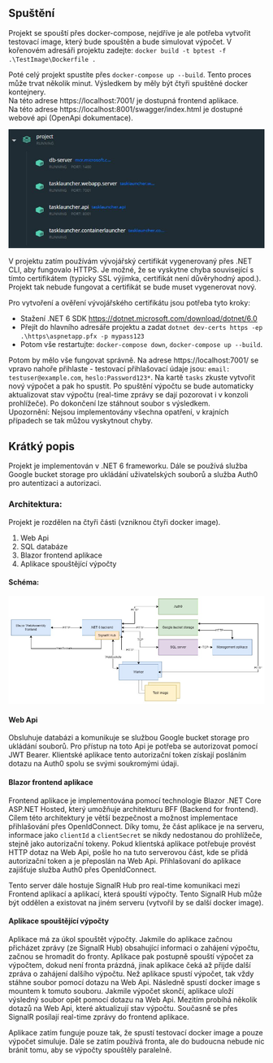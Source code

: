 ## Spuštění
Projekt se spouští přes docker-compose, nejdříve je ale potřeba vytvořit testovací image, který bude spouštěn a bude simulovat výpočet.
V kořenovém adresáři projektu zadejte: ```docker build -t bptest -f .\TestImage\Dockerfile .```

Poté celý projekt spustíte přes ```docker-compose up --build```. Tento proces může trvat 
několik minut. Výsledkem by měly být čtyři spuštěné docker kontejnery.\
Na této adrese https://localhost:7001/ je dostupná frontend aplikace.\
Na této adrese https://localhost:8001/swagger/index.html je dostupné webové api (OpenApi dokumentace).

![image info](./Images/kontejnery.JPG)

V projektu zatím používám vývojářský  certifikát vygenerovaný přes .NET CLI, aby fungovalo HTTPS.
Je možné, že se vyskytne chyba související s tímto certifikátem (typicky SSL výjimka, certifikát není důvěryhodný apod.).
Projekt tak nebude fungovat a certifikát se bude muset vygenerovat nový.

Pro vytvoření a ověření vývojářského certifikátu jsou potřeba tyto kroky:
* Stažení .NET 6 SDK https://dotnet.microsoft.com/download/dotnet/6.0
* Přejít do hlavního adresáře projektu a zadat ```dotnet dev-certs https -ep .\https\aspnetapp.pfx -p mypass123```
* Potom vše restartujte: ```docker-compose down```, ```docker-compose up --build```.

Potom by mělo vše fungovat správně. Na adrese https://localhost:7001/ se vpravo nahoře přihlaste - testovací přihlašovací údaje jsou: ```email: testuser@example.com```, ```heslo:Password123*```. Na kartě ```tasks``` zkuste vytvořit nový výpočet a pak ho spustit. Po spuštění výpočtu se bude automaticky aktualizovat stav výpočtu
(real-time zprávy se dají pozorovat i v konzoli prohlížeče). Po dokončení lze stáhnout soubor s výsledkem. \
Upozornění: Nejsou implementovány všechna opatření, v krajních případech se tak můžou vyskytnout chyby.

## Krátký popis
Projekt je implementován v .NET 6 frameworku. Dále se používá služba 
Google bucket storage pro ukládání uživatelských souborů a služba Auth0 
pro autentizaci a autorizaci.

### Architektura:
Projekt je rozdělen na čtyři části (vzniknou čtyři docker image).
1. Web Api
2. SQL databáze
3. Blazor frontend aplikace
4. Aplikace spouštějící výpočty

#### Schéma:
![image info](./Images/schema.JPG)

#### Web Api
Obsluhuje databázi a komunikuje se službou Google bucket storage pro ukládání souborů.
Pro přístup na toto Api je potřeba se autorizovat pomocí JWT Bearer. Klientské
aplikace tento autorizační token získají posláním dotazu na Auth0 spolu se svými soukromými údaji. 

#### Blazor frontend aplikace
Frontend aplikace je implementována pomocí technologie Blazor .NET Core ASP.NET Hosted, který umožňuje architekturu BFF (Backend for frontend).
Cílem této architektury je větší bezpečnost a možnost implementace přihlašování přes OpenIdConnect. Díky tomu, že část aplikace je na serveru,
informace jako ```clientId``` a ```clientSecret``` se nikdy nedostanou do prohlížeče, stejně jako autorizační tokeny. Pokud klientská
aplikace potřebuje provést HTTP dotaz na Web Api, pošle ho na tuto serverovou část, kde se přidá autorizační token a je přeposlán na Web Api.
Přihlašovaní do aplikace zajišťuje služba Auth0 přes OpenIdConnect.

Tento server dále hostuje SignalR Hub pro real-time komunikaci mezi Frontend aplikací a
aplikací, která spouští výpočty. Tento SignalR Hub může být oddělen a existovat na jiném
serveru (vytvořil by se další docker image).

#### Aplikace spouštějící výpočty
Aplikace má za úkol spouštět výpočty. Jakmile do aplikace začnou přicházet zprávy (ze SignalR Hub) obsahující informaci o zahájení výpočtu, 
začnou se hromadit do fronty. Aplikace pak postupně spouští výpočet za výpočtem, dokud není fronta prázdná, jinak aplikace čeká až přijde další
zpráva o zahájení dalšího výpočtu.
Než aplikace spustí výpočet, tak vždy stáhne soubor pomocí dotazu na Web Api. Následně spustí docker image s mountem k tomuto souboru. 
Jakmile výpočet skončí, aplikace uloží výsledný soubor opět pomocí dotazu na Web Api. Mezitím probíhá několik dotazů na Web Api, které aktualizují stav výpočtu.
Současně se přes SignalR posílají real-time zprávy do frontend aplikace.

Aplikace zatím funguje pouze tak, že spustí testovací docker image a pouze výpočet simuluje. Dále se zatím používá fronta, ale do budoucna nebude nic
bránit tomu, aby se výpočty spouštěly paralelně.
